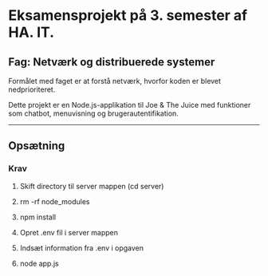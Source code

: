 # Eksamensprojekt på 3. semester af HA. IT.
## Fag: Netværk og distribuerede systemer

Formålet med faget er at forstå netværk, hvorfor koden er blevet nedprioriteret.

Dette projekt er en Node.js-applikation til Joe & The Juice med funktioner som chatbot, menuvisning og brugerautentifikation.

---

## Opsætning

### Krav
1. Skift directory til server mappen (cd server)

2. rm -rf node_modules

3. npm install

4. Opret .env fil i server mappen

5. Indsæt information fra .env i opgaven

6. node app.js